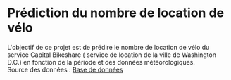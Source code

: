 # Prédiction du nombre de location de vélo

L'objectif de ce projet est de prédire le nombre de location de vélo du service Capital Bikeshare ( service de location de la ville de Washington D.C.) en fonction de la période et des données météorologiques.   
Source des données : [Base de données](https://archive.ics.uci.edu/ml/datasets/bike+sharing+dataset#)

